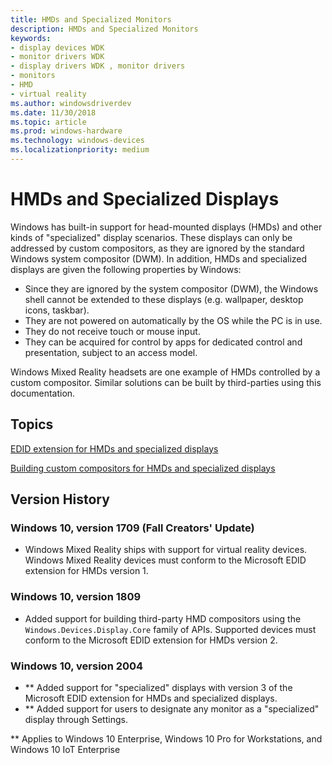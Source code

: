 ```yaml
---
title: HMDs and Specialized Monitors
description: HMDs and Specialized Monitors
keywords:
- display devices WDK
- monitor drivers WDK
- display drivers WDK , monitor drivers
- monitors
- HMD
- virtual reality
ms.author: windowsdriverdev
ms.date: 11/30/2018
ms.topic: article
ms.prod: windows-hardware
ms.technology: windows-devices
ms.localizationpriority: medium
---
```


# HMDs and Specialized Displays

Windows has built-in support for head-mounted displays (HMDs) and other kinds of "specialized" display scenarios. These displays can only be addressed by custom compositors, as they are ignored by the standard Windows system compositor (DWM). In addition, HMDs and specialized displays are given the following properties by Windows:

* Since they are ignored by the system compositor (DWM), the Windows shell cannot be extended to these displays (e.g. wallpaper, desktop icons, taskbar).
* They are not powered on automatically by the OS while the PC is in use.
* They do not receive touch or mouse input.
* They can be acquired for control by apps for dedicated control and presentation, subject to an access model.

Windows Mixed Reality headsets are one example of HMDs controlled by a custom compositor. Similar solutions can be built by third-parties using this documentation.

## Topics

[EDID extension for HMDs and specialized displays](specialized-monitors-edid-extension.md)

[Building custom compositors for HMDs and specialized displays](specialized-monitors-compositor.md)

## Version History

### Windows 10, version 1709 (Fall Creators' Update)

* Windows Mixed Reality ships with support for virtual reality devices. Windows Mixed Reality devices must conform to the Microsoft EDID extension for HMDs version 1.

### Windows 10, version 1809

* Added support for building third-party HMD compositors using the `Windows.Devices.Display.Core` family of APIs. Supported devices must conform to the Microsoft EDID extension for HMDs version 2.

### Windows 10, version 2004

* ** Added support for "specialized" displays with version 3 of the Microsoft EDID extension for HMDs and specialized displays.
* ** Added support for users to designate any monitor as a "specialized" display through Settings.

** Applies to Windows 10 Enterprise, Windows 10 Pro for Workstations, and Windows 10 IoT Enterprise